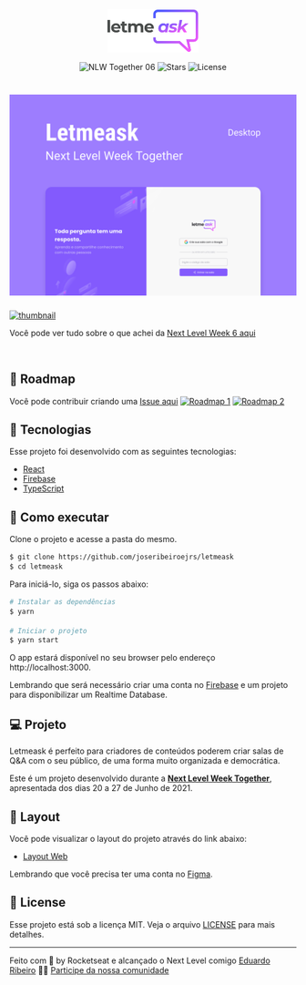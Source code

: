 <p align="center">
  <img alt="Letmeask" src=".github/images/logo.svg" width="160px">
</p>

<p align="center">
  <img src="https://img.shields.io/static/v1?label=NLW&message=06&color=8257E5&labelColor=000000" alt="NLW Together 06" />
  
  <img src="https://img.shields.io/github/stars/joseribeiroejrs/letmeask?label=stars&message=MIT&color=8257E5&labelColor=000000" alt="Stars">

  <img  src="https://img.shields.io/static/v1?label=license&message=MIT&color=8257E5&labelColor=000000" alt="License">   
</p>

<h1 align="center">
    <img alt="Letmeask" src=".github/images/cover.svg" />
</h1>

[![thumbnail](https://user-images.githubusercontent.com/25959234/123528520-25b9dc80-d6be-11eb-9c40-df448d150dcb.jpg)](https://www.youtube.com/watch?v=xIKJdwypdQc)

Você pode ver tudo sobre o que achei da [Next Level Week 6 aqui](https://www.youtube.com/watch?v=xIKJdwypdQc)

<br>


## :rocket: Roadmap
Você pode contribuir criando uma [Issue aqui](https://github.com/joseribeiroejrs/letmeask/issues)
[![Roadmap 1](https://user-images.githubusercontent.com/25959234/123558913-5279fc80-d76f-11eb-93f2-ee1270995f8e.png)](https://github.com/joseribeiroejrs/letmeask/projects/1)
[![Roadmap 2](https://user-images.githubusercontent.com/25959234/123558917-5443c000-d76f-11eb-96e6-68b12d33bd53.png)](https://github.com/joseribeiroejrs/letmeask/projects/1)


## 🧪 Tecnologias

Esse projeto foi desenvolvido com as seguintes tecnologias:

- [React](https://reactjs.org)
- [Firebase](https://firebase.google.com/)
- [TypeScript](https://www.typescriptlang.org/)

## 🚀 Como executar

Clone o projeto e acesse a pasta do mesmo.

```bash
$ git clone https://github.com/joseribeiroejrs/letmeask
$ cd letmeask
```

Para iniciá-lo, siga os passos abaixo:
```bash
# Instalar as dependências
$ yarn

# Iniciar o projeto
$ yarn start
```
O app estará disponível no seu browser pelo endereço http://localhost:3000.

Lembrando que será necessário criar uma conta no [Firebase](https://firebase.google.com/) e um projeto para disponibilizar um Realtime Database.

## 💻 Projeto

Letmeask é perfeito para criadores de conteúdos poderem criar salas de Q&A com o seu público, de uma forma muito organizada e democrática. 

Este é um projeto desenvolvido durante a **[Next Level Week Together](https://nextlevelweek.com/)**, apresentada dos dias 20 a 27 de Junho de 2021.


## 🔖 Layout

Você pode visualizar o layout do projeto através do link abaixo:

- [Layout Web](https://www.figma.com/file/u0BQK8rCf2KgzcukdRRCWh/Letmeask/duplicate) 

Lembrando que você precisa ter uma conta no [Figma](http://figma.com/).

## 📝 License

Esse projeto está sob a licença MIT. Veja o arquivo [LICENSE](LICENSE.md) para mais detalhes.

---

Feito com 💜 by Rocketseat e alcançado o Next Level comigo [Eduardo Ribeiro](https://github.com/joseribeiroejrs) 👋🏻 
[Participe da nossa comunidade](https://discord.gg/gKUVrzrPrU)
